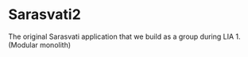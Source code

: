 # Sarasvati2

The original Sarasvati application that we build as a group during LIA 1. (Modular monolith)  
